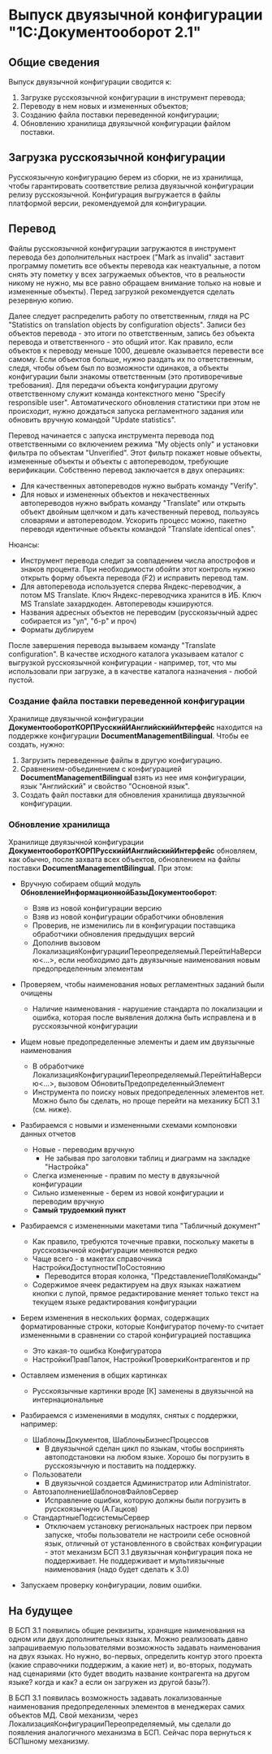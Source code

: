 # Выпуск двуязычной конфигурации "1С:Документооборот 2.1"

## Общие сведения

Выпуск двуязычной конфигурации сводится к:
1. Загрузке русскоязычной конфигурации в инструмент перевода;
2. Переводу в нем новых и измененных объектов;
3. Созданию файла поставки переведенной конфигурации;
4. Обновлению хранилища двуязычной конфигурации файлом поставки.

## Загрузка русскоязычной конфигурации

Русскоязычную конфигурацию берем из сборки, не из хранилища, чтобы гарантировать соответствие релиза двуязычной конфигурации релизу русскоязычной. Конфигурация выгружается в файлы платформой версии, рекомендуемой для конфигурации.

## Перевод

Файлы русскоязычной конфигурации загружаются в инструмент перевода без дополнительных настроек ("Mark as invalid" заставит программу пометить все объекты перевода как неактуальные, а потом снять эту пометку у всех загружаемых объектов, что в реальности никому не нужно, мы все равно обращаем внимание только на новые и измененные объекты).
Перед загрузкой рекомендуется сделать резервную копию.

Далее следует распределить работу по ответственным, глядя на РС "Statistics on translation objects by configuration objects". Записи без объектов перевода - это итоги по ответственным, запись без объекта перевода и ответственного - это общий итог. Как правило, если объектов к переводу меньше 1000, дешевле оказывается перевести все самому. Если объектов больше, нужно раздать их по ответственным, следя, чтобы объем был по возможности одинаков, а объекты конфигурации были знакомы ответственным (это противоречивые требования).
Для передачи объекта конфигурации другому ответственному служит команда контекстного меню "Specify responsible user". Автоматического обновления статистики при этом не происходит, нужно дождаться запуска регламентного задания или обновить вручную командой "Update statistics".

Перевод начинается с запуска инструмента перевода под ответственными со включением режима "My objects only" и установки фильтра по объектам "Unverified". Этот фильтр покажет новые объекты, измененные объекты и объекты с автопереводом, требующие верификации.
Собственно перевод заключается в двух операциях:
* Для качественных автопереводов нужно выбрать команду "Verify".
* Для новых и измененных объектов и некачественных автопереводов нужно выбрать команду "Translate" или открыть объект двойным щелчком и дать качественный перевод, пользуясь словарями и автопереводом. Ускорить процесс можно, пакетно переводя идентичные объекты командой "Translate identical ones".

Нюансы:
* Инструмент перевода следит за совпадением числа апострофов и знаков процента. При необходимости обойти этот контроль нужно открыть форму объекта перевода (F2) и исправить перевод там.
* Для автоперевода используется сперва Яндекс-переводчик, а потом MS Translate. Ключ Яндекс-переводчика хранится в ИБ. Ключ MS Translate захардкоден. Автопереводы кэшируются.
* Названия адресных объектов не переводим (русскоязычный адрес собирается из "ул", "б-р" и проч)
* Форматы дублируем

После завершения перевода вызываем команду "Translate configuration". В качестве исходного каталога указываем каталог с выгрузкой русскоязычной конфигурации - например, тот, что мы использовали при загрузке, а в качестве каталога назначения - любой пустой.

### Создание файла поставки переведенной конфигурации

Хранилище двуязычной конфигурации **ДокументооборотКОРПРусскийИАнглийскийИнтерфейс** находится на поддержке конфигурации **DocumentManagementBilingual**. Чтобы ее создать, нужно:
1. Загрузить переведенные файлы в другую конфигурацию.
2. Сравнением-объединением с конфигурацией **DocumentManagementBilingual** взять из нее имя конфигурации, язык "Английский" и свойство "Основной язык".
3. Создать файл поставки для обновления хранилища двуязычной конфигурации.

### Обновление хранилища

Хранилище двуязычной конфигурации **ДокументооборотКОРПРусскийИАнглийскийИнтерфейс** обновляем, как обычно, после захвата всех объектов, обновлением на файлы поставки **DocumentManagementBilingual**. При этом:

* Вручную собираем общий модуль **ОбновлениеИнформационнойБазыДокументооборот**:
  * Взяв из новой конфигурации версию
  * Взяв из новой конфигурации обработчики обновления
  * Проверив, не изменились ли в конфигурации поставщика обработчики обновления предыдущих версий
  * Дополнив вызовом ЛокализацияКонфигурацииПереопределяемый.ПерейтиНаВерсию<...>, если необходимо дать двуязычные наименования новым предопределенным элементам
  
* Проверяем, чтобы наименования новых регламентных заданий были очищены 
  * Наличие наименования - нарушение стандарта по локализации и ошибка, которая после выявления должна быть исправлена и в русскоязычной конфигурации
  
* Ищем новые предопределенные элементы и даем им двуязычные наименования
  * В обработчике ЛокализацияКонфигурацииПереопределяемый.ПерейтиНаВерсию<...>, вызовом ОбновитьПредопределенныйЭлемент
  * Инструмента по поиску новых предопределенных элементов нет. Можно было бы сделать, но проще перейти на механику БСП 3.1 (см. ниже).
  
* Разбираемся с новыми и измененными схемами компоновки данных отчетов
  * Новые - переводим вручную
    * Не забывая про заголовки таблиц и диаграмм на закладке "Настройка"
  * Слегка измененные - правим по месту в двуязычной конфигурации
  * Сильно измененные - берем из новой конфигурации и переводим вручную
  * **Самый трудоемкий пункт**
  
* Разбираемся с измененными макетами типа "Табличный документ"
  * Как правило, требуются точечные правки, поскольку макеты в русскоязычной конфигурации меняются редко
  * Чаще всего - в макетах справочника НастройкиДоступностиПоСостоянию
    * Переводится вторая колонка, "ПредставлениеПоляКоманды"
  * Содержимое ячеек редактируем на двух языках нажатием кнопки с лупой, прямое редактирование меняет только текст на текущем языке редактирования конфигурации
  
* Берем изменения в нескольких формах, содержащих форматированные строки, которые Конфигуратор почему-то считает измененными в сравнении со старой конфигурацией поставщика
  * Это какая-то ошибка Конфигуратора
  * НастройкиПравПапок, НастройкиПроверкиКонтрагентов и пр
  
* Оставляем изменения в общих картинках
  * Русскоязычные картинки вроде [К] заменены в двуязычной на интернациональные
    
* Разбираемся с изменениями в модулях, снятых с поддержки, например:
  * ШаблоныДокументов, ШаблоныБизнесПроцессов
    * В двуязычной сделан цикл по языкам, чтобы воспринять автоподстановки на любом языке. Хорошо бы погрузить в русскоязычную и поставить на поддержку.
  * Пользователи
    * В двуязычной создается Администратор или Administrator.
  * АвтозаполнениеШаблоновФайловСервер
    * Исправление ошибки, которую должны были погрузить в русскоязычную (А.Гацков)
  * СтандартныеПодсистемыСервер
    * Отключаем установку региональных настроек при первом запуске, чтобы пользователи не настроили себе основной язык, отличный от установленного в свойствах конфигурации - этот механизм БСП 3.1 двуязычная конфигурация пока не поддерживает. Не поддерживает и мультиязычные наименования (надо будет сделать к 3.0)
    
* Запускаем проверку конфигурации, ловим ошибки.
  
## На будущее

В БСП 3.1 появились общие реквизиты, хранящие наименования на одном или двух дополнительных языках. Можно реализовать давно запрашиваемую пользователями возможность задавать наименования на двух языках. Но нужно, во-первых, определить контур этого проекта (какие справочники поддержим, а какие нет) и, во-вторых, подумать над сценариями (кто будет вводить название контрагента на другом языке? когда и как? а если он загружен из другой базы?).

В БСП 3.1 появилась возможность задавать локализованные наименования предопределенных элементов в менеджерах самих объектов МД. Свой механизм, через ЛокализацияКонфигурацииПереопределяемый, мы сделали до появления аналогичного механизма в БСП. Сейчас пора вернуться к БСПшному механизму.
